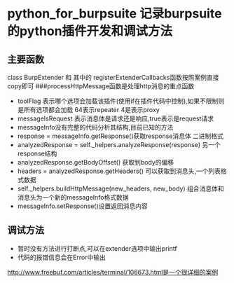 # python_for_burpsuite 记录burpsuite的python插件开发和调试方法

## 主要函数
class BurpExtender 和 其中的 registerExtenderCallbacks函数按照案例直接copy即可
###processHttpMessage函数是处理http消息的重点函数
* toolFlag 表示哪个选项会加载该插件(使用if在插件代码中控制),如果不限制则是所有选项都会加载 64表示repeater 4是表示proxy
* messageIsRequest 表示消息体是请求还是响应,true表示是request请求
* messageInfo没有完整的代码分析其结构,目前已知的方法
* response = messageInfo.getResponse()获取response消息体 二进制格式
* analyzedResponse = self._helpers.analyzeResponse(response)  另一个response结构
* analyzedResponse.getBodyOffset() 获取到body的偏移
* headers = analyzedResponse.getHeaders() 可以获取到消息头,一个列表格式数据
* self._helpers.buildHttpMessage(new_headers, new_body) 组合消息体和消息头为一个新的messageInfo格式数据
* messageInfo.setResponse()设置返回消息内容


## 调试方法
* 暂时没有方法进行打断点,可以在extender选项中输出printf
* 代码的报错信息会在Error中输出


http://www.freebuf.com/articles/terminal/106673.html是一个很详细的案例

